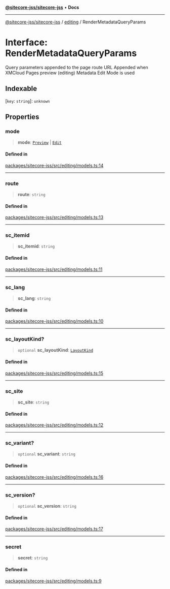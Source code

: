 [**@sitecore-jss/sitecore-jss**](../../README.md) • **Docs**

***

[@sitecore-jss/sitecore-jss](../../README.md) / [editing](../README.md) / RenderMetadataQueryParams

# Interface: RenderMetadataQueryParams

Query parameters appended to the page route URL
Appended when XMCloud Pages preview (editing) Metadata Edit Mode is used

## Indexable

 \[`key`: `string`\]: `unknown`

## Properties

### mode

> **mode**: [`Preview`](../../layout/enumerations/LayoutServicePageState.md#preview) \| [`Edit`](../../layout/enumerations/LayoutServicePageState.md#edit)

#### Defined in

[packages/sitecore-jss/src/editing/models.ts:14](https://github.com/Sitecore/jss/blob/50bf04579b0cca04c7059f30ccf34e73b26a07bf/packages/sitecore-jss/src/editing/models.ts#L14)

***

### route

> **route**: `string`

#### Defined in

[packages/sitecore-jss/src/editing/models.ts:13](https://github.com/Sitecore/jss/blob/50bf04579b0cca04c7059f30ccf34e73b26a07bf/packages/sitecore-jss/src/editing/models.ts#L13)

***

### sc\_itemid

> **sc\_itemid**: `string`

#### Defined in

[packages/sitecore-jss/src/editing/models.ts:11](https://github.com/Sitecore/jss/blob/50bf04579b0cca04c7059f30ccf34e73b26a07bf/packages/sitecore-jss/src/editing/models.ts#L11)

***

### sc\_lang

> **sc\_lang**: `string`

#### Defined in

[packages/sitecore-jss/src/editing/models.ts:10](https://github.com/Sitecore/jss/blob/50bf04579b0cca04c7059f30ccf34e73b26a07bf/packages/sitecore-jss/src/editing/models.ts#L10)

***

### sc\_layoutKind?

> `optional` **sc\_layoutKind**: [`LayoutKind`](../enumerations/LayoutKind.md)

#### Defined in

[packages/sitecore-jss/src/editing/models.ts:15](https://github.com/Sitecore/jss/blob/50bf04579b0cca04c7059f30ccf34e73b26a07bf/packages/sitecore-jss/src/editing/models.ts#L15)

***

### sc\_site

> **sc\_site**: `string`

#### Defined in

[packages/sitecore-jss/src/editing/models.ts:12](https://github.com/Sitecore/jss/blob/50bf04579b0cca04c7059f30ccf34e73b26a07bf/packages/sitecore-jss/src/editing/models.ts#L12)

***

### sc\_variant?

> `optional` **sc\_variant**: `string`

#### Defined in

[packages/sitecore-jss/src/editing/models.ts:16](https://github.com/Sitecore/jss/blob/50bf04579b0cca04c7059f30ccf34e73b26a07bf/packages/sitecore-jss/src/editing/models.ts#L16)

***

### sc\_version?

> `optional` **sc\_version**: `string`

#### Defined in

[packages/sitecore-jss/src/editing/models.ts:17](https://github.com/Sitecore/jss/blob/50bf04579b0cca04c7059f30ccf34e73b26a07bf/packages/sitecore-jss/src/editing/models.ts#L17)

***

### secret

> **secret**: `string`

#### Defined in

[packages/sitecore-jss/src/editing/models.ts:9](https://github.com/Sitecore/jss/blob/50bf04579b0cca04c7059f30ccf34e73b26a07bf/packages/sitecore-jss/src/editing/models.ts#L9)
